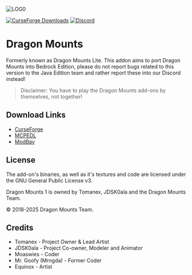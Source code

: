 ![LOG0](https://raw.githubusercontent.com/Tomanex/Image-dumping/refs/heads/main/mods/dragon-mounts/logo.png)

[![CurseForge Downloads](https://img.shields.io/curseforge/dt/1124643?logo=Curseforge&label=CurseForge&labelColor=Gray)](https://www.curseforge.com/minecraft-bedrock/addons/dragon-mounts-2)
[![Discord](https://img.shields.io/discord/1293105990476103720?logo=Discord&logoColor=white&label=Discord&labelColor=%235865F2)](https://discord.gg/Ewm8aTTJ3K)

# Dragon Mounts
Formerly known as Dragon Mounts Lite. This addon aims to port Dragon Mounts into Bedrock Edition, please do not report bugs related to this version to the Java Edition team and rather report these into our Discord instead!

> Disclaimer: You have to play the Dragon Mounts add-ons by themselves, not together!

## Download Links
- [CurseForge](https://www.curseforge.com/minecraft-bedrock/addons/dragon-mounts)
- [MCPEDL](https://mcpedl.com/dragon-mounts/)
- [ModBay](https://modbay.org/mods/4598-dragon-mounts.html)

## License
The add-on's binaries, as well as it's textures and code are licensed under the GNU General Public License v3.

Dragon Mounts 1 is owned by Tomanex, JDSK0ala and the Dragon Mounts Team.

© 2018-2025 Dragon Mounts Team.

## Credits
- Tomanex - Project Owner & Lead Artist
- JDSK0ala - Project Co-owner, Modeler and Animator
- Moaswies - Coder
- Mr. Goofy (Mrngda) - Former Coder
- Equinox - Artist
